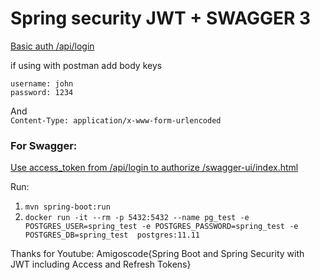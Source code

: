 # Spring security JWT + SWAGGER 3

[Basic auth /api/login](http://127.0.0.1:8080/api/login)

if using with postman add body keys
```
username: john  
password: 1234  
```
And  
`Content-Type: application/x-www-form-urlencoded`
### For Swagger:
[Use access_token from /api/login to authorize /swagger-ui/index.html](http://127.0.0.1:8080/swagger-ui/index.html)
 

Run:
1) `mvn spring-boot:run`  
2) `docker run -it --rm -p 5432:5432 --name pg_test -e POSTGRES_USER=spring_test -e POSTGRES_PASSWORD=spring_test -e POSTGRES_DB=spring_test  postgres:11.11`    

Thanks for Youtube: Amigoscode{Spring Boot and Spring Security with JWT including Access and Refresh Tokens}
